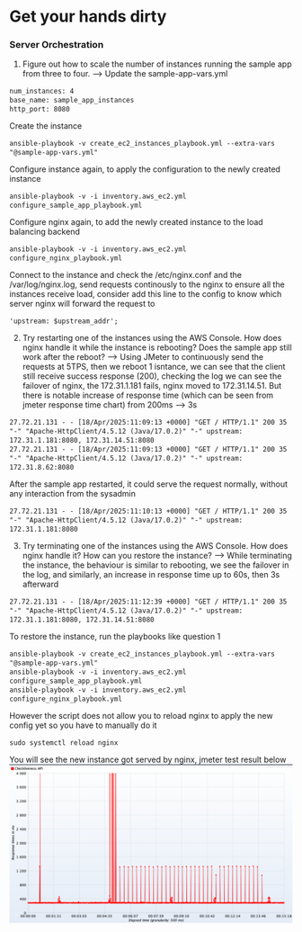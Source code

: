 # Get your hands dirty
### Server Orchestration
1. Figure out how to scale the number of instances running the sample app from three to four.
--> Update the sample-app-vars.yml
```
num_instances: 4
base_name: sample_app_instances
http_port: 8080
```
Create the instance
```
ansible-playbook -v create_ec2_instances_playbook.yml --extra-vars "@sample-app-vars.yml"
```
Configure instance again, to apply the configuration to the newly created instance
```
ansible-playbook -v -i inventory.aws_ec2.yml configure_sample_app_playbook.yml
```
Configure nginx again, to add the newly created instance to the load balancing backend
```
ansible-playbook -v -i inventory.aws_ec2.yml configure_nginx_playbook.yml
```
Connect to the instance and check the /etc/nginx.conf and the /var/log/nginx.log, send requests continously to the nginx to ensure all the instances receive load, consider add this line to the config to know which server nginx will forward the request to
```
'upstream: $upstream_addr';
```
2. Try restarting one of the instances using the AWS Console. How does nginx handle it while the instance is rebooting? Does the sample app still work after the reboot?
--> Using JMeter to continuously send the requests at 5TPS, then we reboot 1 isntance, we can see that the client still receive success response (200), checking the log we can see the failover of nginx, the 172.31.1.181 fails, nginx moved to 172.31.14.51. But there is notable increase of response time (which can be seen from jmeter response time chart) from 200ms --> 3s
```
27.72.21.131 - - [18/Apr/2025:11:09:13 +0000] "GET / HTTP/1.1" 200 35 "-" "Apache-HttpClient/4.5.12 (Java/17.0.2)" "-" upstream: 172.31.1.181:8080, 172.31.14.51:8080
27.72.21.131 - - [18/Apr/2025:11:09:13 +0000] "GET / HTTP/1.1" 200 35 "-" "Apache-HttpClient/4.5.12 (Java/17.0.2)" "-" upstream: 172.31.8.62:8080
```
After the sample app restarted, it could serve the request normally, without any interaction from the sysadmin
```
27.72.21.131 - - [18/Apr/2025:11:10:13 +0000] "GET / HTTP/1.1" 200 35 "-" "Apache-HttpClient/4.5.12 (Java/17.0.2)" "-" upstream: 172.31.1.181:8080
```
3. Try terminating one of the instances using the AWS Console. How does nginx handle it? How can you restore the instance?
--> While terminating the instance, the behaviour is similar to rebooting, we see the failover in the log, and similarly, an increase in response time up to 60s, then 3s afterward
```
27.72.21.131 - - [18/Apr/2025:11:12:39 +0000] "GET / HTTP/1.1" 200 35 "-" "Apache-HttpClient/4.5.12 (Java/17.0.2)" "-" upstream: 172.31.1.181:8080, 172.31.14.51:8080
```
To restore the instance, run the playbooks like question 1
```
ansible-playbook -v create_ec2_instances_playbook.yml --extra-vars "@sample-app-vars.yml"
ansible-playbook -v -i inventory.aws_ec2.yml configure_sample_app_playbook.yml
ansible-playbook -v -i inventory.aws_ec2.yml configure_nginx_playbook.yml
```
However the script does not allow you to reload nginx to apply the new config yet so you have to manually do it
```
sudo systemctl reload nginx
```
You will see the new instance got served by nginx, jmeter test result below
![result](nginx-jmeter.png "Title")